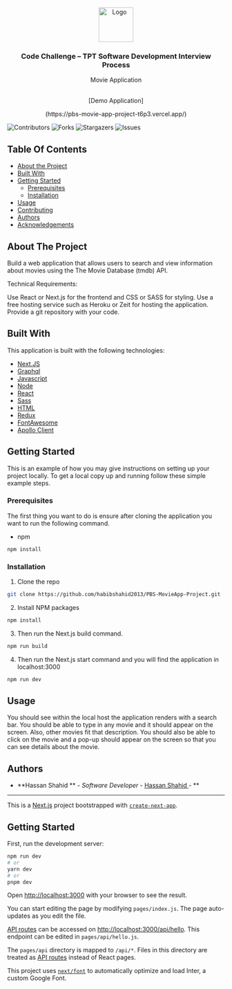 <br/>
<p align="center">
  <a href="https://github.com/habibshahid2013/PBS-MovieApp-Project">
    <img src="https://logos-world.net/wp-content/uploads/2022/02/PBS-Logo.png" alt="Logo" width="80" height="80">
  </a>

  <h3 align="center">Code Challenge – TPT Software Development Interview Process</h3>

  <p align="center">
    Movie Application
    <br/>
    <br/>
  </p>
  <p align="center">
  [Demo Application]
  </p>
  <p align="center">
  (https://pbs-movie-app-project-t6p3.vercel.app/)
  </p>
</p>

![Contributors](https://img.shields.io/github/contributors/habibshahid2013/PBS-MovieApp-Project?color=dark-green) ![Forks](https://img.shields.io/github/forks/habibshahid2013/PBS-MovieApp-Project?style=social) ![Stargazers](https://img.shields.io/github/stars/habibshahid2013/PBS-MovieApp-Project?style=social) ![Issues](https://img.shields.io/github/issues/habibshahid2013/PBS-MovieApp-Project) 

## Table Of Contents

* [About the Project](#about-the-project)
* [Built With](#built-with)
* [Getting Started](#getting-started)
  * [Prerequisites](#prerequisites)
  * [Installation](#installation)
* [Usage](#usage)
* [Contributing](#contributing)
* [Authors](#authors)
* [Acknowledgements](#acknowledgements)

## About The Project

Build a web application that allows users to search and view information about movies using the The Movie Database (tmdb) API.

Technical Requirements:

Use React or Next.js for the frontend and CSS or SASS for styling.
Use a free hosting service such as Heroku or Zeit for hosting the application.
Provide a git repository with your code.

## Built With

This application is built with the following technologies:


* [Next.JS]()
* [Graphql]()
* [Javascript](https://www.javascript.com/)
* [Node](https://nodejs.org/en)
* [React](https://react.dev/)
* [Sass](https://sass-lang.com/)
* [HTML](https://www.w3schools.com/html/)
* [Redux](https://redux.js.org/)
* [FontAwesome](https://fontawesome.com/)
* [Apollo Client](https://www.apollographql.com/docs/react/)

## Getting Started

This is an example of how you may give instructions on setting up your project locally.
To get a local copy up and running follow these simple example steps.

### Prerequisites

The first thing you want to do is ensure after cloning the application you want to run the following command. 

* npm

```
npm install
```

### Installation

 1. Clone the repo

```sh
git clone https://github.com/habibshahid2013/PBS-MovieApp-Project.git
```

2. Install NPM packages

```sh
npm install
```

3. Then run the Next.js build command. 

```sh
npm run build
```

4. Then run the Next.js start command and you will find the application in localhost:3000

```sh
npm run dev
```

## Usage

You should see within the local host the application renders with a search bar. You should be able to type in any movie and it should appear on the screen. Also, other movies fit that description. You should also be able to click on the movie and a pop-up should appear on the screen so that you can see details about the movie. 

## Authors

* **Hassan Shahid ** - *Software Developer* - [Hassan Shahid ]() - **

---------------------------------------------------------




This is a [Next.js](https://nextjs.org/) project bootstrapped with [`create-next-app`](https://github.com/vercel/next.js/tree/canary/packages/create-next-app).

## Getting Started

First, run the development server:

```bash
npm run dev
# or
yarn dev
# or
pnpm dev
```

Open [http://localhost:3000](http://localhost:3000) with your browser to see the result.

You can start editing the page by modifying `pages/index.js`. The page auto-updates as you edit the file.

[API routes](https://nextjs.org/docs/api-routes/introduction) can be accessed on [http://localhost:3000/api/hello](http://localhost:3000/api/hello). This endpoint can be edited in `pages/api/hello.js`.

The `pages/api` directory is mapped to `/api/*`. Files in this directory are treated as [API routes](https://nextjs.org/docs/api-routes/introduction) instead of React pages.

This project uses [`next/font`](https://nextjs.org/docs/basic-features/font-optimization) to automatically optimize and load Inter, a custom Google Font.
